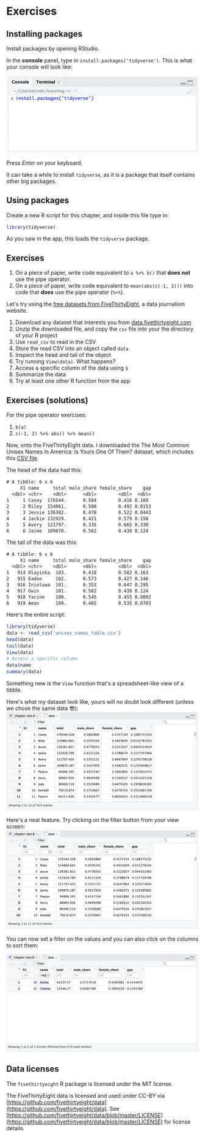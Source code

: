 # Exercises

## Installing packages
Install packages by opening RStudio.

In the **console** panel, type in `install.packages('tidyverse')`. This is what your console will look like:

![Console with install.packages code used](images/installing-packages.png)

Press *Enter* on your keyboard.

It can take a while to install `tidyverse`, as it is a package that itself contains other big packages.

## Using packages
Create a new R script for this chapter, and inside this file type in:

```r
library(tidyverse)
```

As you saw in the app, this loads the `tidyverse` package.

## Exercises

1. On a piece of paper, write code equivalent to `a %>% b()` that **does not** use the pipe operator.
2. On a piece of paper, write code equivalent to `mean(abs(c(-1, 2)))` into code that **does** use the pipe operator (`%>%`). 

Let's try using the [free datasets from FiveThirtyEight](https://data.fivethirtyeight.com/), a data journalism website.

1. Download any dataset that interests you from [data.fivethirtyeight.com](https://data.fivethirtyeight.com/)
2. Unzip the downloaded file, and copy the `csv` file into your the directory of your R project
3. Use `read_csv` to read in the CSV
4. Store the read CSV into an object called `data`
5. Inspect the head and tail of the object
6. Try running `View(data)`. What happens?
7. Access a specific column of the data using `$`
8. Summarize the data
9. Try at least one other R function from the app

## Exercises (solutions)

For the pipe operator exercises:

1. `b(a)`
2. `c(-1, 2) %>% abs() %>% mean()`

Now, onto the FiveThirtyEight data. I downloaded the The Most Common Unisex Names In America: Is Yours One Of Them? dataset, which includes this [CSV file](https://raw.githubusercontent.com/fivethirtyeight/data/master/unisex-names/unisex_names_table.csv).

The head of the data had this:

```
# A tibble: 6 x 6
     X1 name     total male_share female_share    gap
  <dbl> <chr>    <dbl>      <dbl>        <dbl>  <dbl>
1     1 Casey  176544.      0.584        0.416 0.169 
2     2 Riley  154861.      0.508        0.492 0.0153
3     3 Jessie 136382.      0.478        0.522 0.0443
4     4 Jackie 132929.      0.421        0.579 0.158 
5     5 Avery  121797.      0.335        0.665 0.330 
6     6 Jaime  109870.      0.562        0.438 0.124 
```

The tail of the data was this:

```
# A tibble: 6 x 6
     X1 name     total male_share female_share    gap
  <dbl> <chr>    <dbl>      <dbl>        <dbl>  <dbl>
1   914 Olayinka  103.      0.418        0.582 0.163 
2   915 Eaden     102.      0.573        0.427 0.146 
3   916 Inioluwa  101.      0.353        0.647 0.295 
4   917 Gwin      101.      0.562        0.438 0.124 
5   918 Yacine    100.      0.545        0.455 0.0892
6   919 Aeon      100.      0.465        0.535 0.0703
```

Here's the entire script:

```r
library(tidyverse)
data <- read_csv('unisex_names_table.csv')
head(data)
tail(data)
View(data)
# Access a specific column
data$name
summary(data)
```
 
Something new is the `View` function that's a spreadsheet-like view of a tibble.

Here's what my dataset look like, yours will no doubt look different (unless we chose the same data 😎):
![View screen in RStudio showing the rows/columns of the tibble](images/view.png)

Here's a neat feature. Try clicking on the filter button from your view screen:
![View screen after clicking the filter button](images/view-filter.png)

You can now set a filter on the values and you can also click on the columns to sort them:

![Setting a filter for the values of the names column](images/view-filter-set.png)

## Data licenses
The `fivethirtyeight` R package is licensed under the MIT license.

The FiveThirtyEight data is licensed and used under CC-BY via [https://github.com/fivethirtyeight/data](https://github.com/fivethirtyeight/data). See [https://github.com/fivethirtyeight/data/blob/master/LICENSE](https://github.com/fivethirtyeight/data/blob/master/LICENSE) for license details.